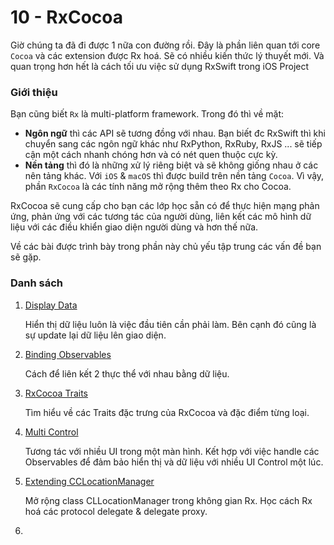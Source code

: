 # 10 - RxCocoa

Giờ chúng ta đã đi được 1 nữa con đường rồi. Đây là phần liên quan tới core `Cocoa` và các extension được Rx hoá. Sẽ có nhiều kiến thức lý thuyết mới. Và quan trọng hơn hết là cách tối ưu việc sử dụng RxSwift trong iOS Project

### Giới thiệu

Bạn cũng biết `Rx` là multi-platform framework. Trong đó thì về mặt:

* **Ngôn ngữ** thì các API sẽ tương đồng với nhau. Bạn biết đc RxSwift thì khi chuyển sang các ngôn ngữ khác như RxPython, RxRuby, RxJS ... sẽ tiếp cận một cách nhanh chóng hơn và có nét quen thuộc cực kỳ.
* **Nền tảng** thì đó là những xử lý riêng biệt và sẽ không giống nhau ở các nên tảng khác. Với `iOS` & `macOS` thì được build trên nền tảng `Cocoa`. Vì vậy, phần `RxCocoa` là các tính năng mở rộng thêm theo Rx cho Cocoa.

RxCocoa sẽ cung cấp cho bạn các lớp học sẵn có để thực hiện mạng phản ứng, phản ứng với các tương tác của người dùng, liên kết các mô hình dữ liệu với các điều khiển giao diện người dùng và hơn thế nữa.

Về các bài được trình bày trong phần này chủ yếu tập trung các vấn đề bạn sẽ gặp.

### Danh sách

1. [Display Data](10_1_DisplayData.md)

   Hiển thị dữ liệu luôn là việc đầu tiên cần phải làm. Bên cạnh đó cũng là sự update lại dữ liệu lên giao diện.

2. [Binding Observables](10_2_BindingObservables.md)

   Cách để liên kết 2 thực thể với nhau bằng dữ liệu.

3. [RxCocoa Traits](10_3_RxCocoaTraits.md)

   Tìm hiểu về các Traits đặc trưng của RxCocoa và đặc điểm từng loại.

4. [Multi Control](10_4_MultiControl.md)

   Tương tác với nhiều UI trong một màn hình. Kết hợp với việc handle các Observables để đảm bảo hiển thị và dữ liệu với nhiều UI Control một lúc.

5. [Extending CCLocationManager](10_5_ExtendingCCLocationManager.md)

   Mở rộng class CLLocationManager trong không gian Rx. Học cách Rx hoá các protocol delegate & delegate proxy.

6. 
